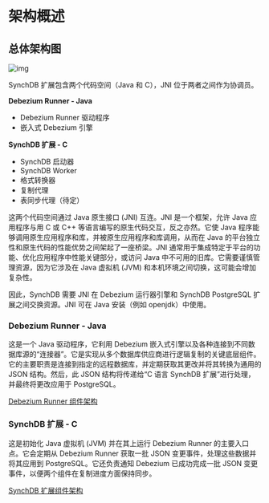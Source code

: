 # 架构概述

## **总体架构图**

![img](/images/synchdb-arch2.jpg)

SynchDB 扩展包含两个代码空间（Java 和 C），JNI 位于两者之间作为协调员。

**Debezium Runner - Java**

* Debezium Runner 驱动程序
* 嵌入式 Debezium 引擎

**SynchDB 扩展 - C**

* SynchDB 启动器
* SynchDB Worker
* 格式转换器
* 复制代理
* 表同步代理（待定）

这两个代码空间通过 Java 原生接口 (JNI) 互连。JNI 是一个框架，允许 Java 应用程序与用 C 或 C++ 等语言编写的原生代码交互，反之亦然。它使 Java 程序能够调用原生应用程序和库，并被原生应用程序和库调用，从而在 Java 的平台独立性和原生代码的性能优势之间架起了一座桥梁。JNI 通常用于集成特定于平台的功能、优化应用程序中性能关键部分，或访问 Java 中不可用的旧库。它需要谨慎管理资源，因为它涉及在 Java 虚拟机 (JVM) 和本机环境之间切换，这可能会增加复杂性。

因此，SynchDB 需要 JNI 在 Debezium 运行器引擎和 SynchDB PostgreSQL 扩展之间交换资源。JNI 可在 Java 安装（例如 openjdk）中使用。

### **Debezium Runner - Java**

这是一个 Java 驱动程序，它利用 Debezium 嵌入式引擎以及各种连接到不同数据库源的“连接器”。它是实现从多个数据库供应商进行逻辑复制的关键底层组件。它的主要职责是连接到指定的远程数据库，并定期获取其更改并将其转换为通用的 JSON 结构。然后，此 JSON 结构将传递给“C 语言 SynchDB 扩展”进行处理，并最终将更改应用于 PostgreSQL。

[Debezium Runner 组件架构](https://docs.synchdb.com/zh/architecture/debezium_runner_components/)

### **SynchDB 扩展 - C**

这是初始化 Java 虚拟机 (JVM) 并在其上运行 Debezium Runner 的主要入口点。它会定期从 Debezium Runner 获取一批 JSON 变更事件，处理这些数据并将其应用到 PostgreSQL。它还负责通知 Debezium 已成功完成一批 JSON 变更事件，以便两个组件在复制进度方面保持同步。

[SynchDB 扩展组件架构](https://docs.synchdb.com/zh/architecture/synchdb_components/)